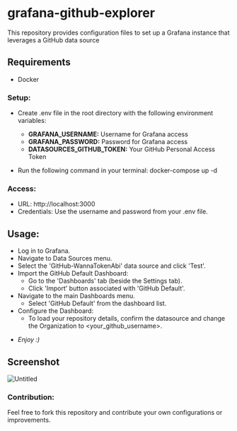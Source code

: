 # grafana-github-explorer
This repository provides configuration files to set up a Grafana instance that leverages a GitHub data source

## Requirements
- Docker

### Setup:
- Create .env file in the root directory with the following environment variables:

  + **GRAFANA_USERNAME:** Username for Grafana access
  + **GRAFANA_PASSWORD:** Password for Grafana access
  + **DATASOURCES_GITHUB_TOKEN:** Your GitHub Personal Access Token

- Run the following command in your terminal:
docker-compose up -d 

### Access:

- URL: http://localhost:3000
- Credentials: Use the username and password from your .env file.

## Usage:
- Log in to Grafana.
- Navigate to Data Sources menu.
- Select the 'GitHub-WannaTokenAbi' data source and click 'Test'.
- Import the GitHub Default Dashboard:
    + Go to the 'Dashboards' tab (beside the Settings tab).
    + Click 'Import' button associated with 'GitHub Default'.
- Navigate to the main Dashboards menu.
    + Select 'GitHub Default' from the dashboard list.
- Configure the Dashboard:
    + To load your repository details, confirm the datasource and change the Organization to <your_github_username>.

+ _Enjoy :)_
    

## Screenshot 
![Untitled](https://github.com/user-attachments/assets/c3f9f7d2-dd2c-423a-a35f-b1440810d8c2)


### Contribution:
Feel free to fork this repository and contribute your own configurations or improvements.

